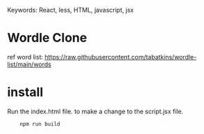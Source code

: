 Keywords:
React, less, HTML, javascript, jsx


# Wordle Clone
ref word list: https://raw.githubusercontent.com/tabatkins/wordle-list/main/words

# install
Run the index.html file.
to make a change to the script.jsx file.

```
    npm run build
```

